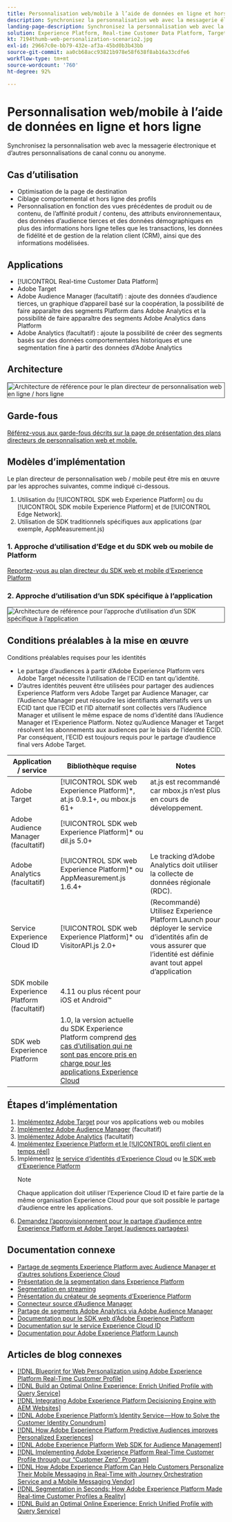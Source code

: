 ```yaml
---
title: Personnalisation web/mobile à l’aide de données en ligne et hors ligne
description: Synchronisez la personnalisation web avec la messagerie électronique et d’autres personnalisations de canal connu ou anonyme.
landing-page-description: Synchronisez la personnalisation web avec la messagerie électronique et d’autres personnalisations de canal connu ou anonyme.
solution: Experience Platform, Real-time Customer Data Platform, Target, Audience Manager, Analytics, Experience Cloud Services, Data Collection
kt: 7194thumb-web-personalization-scenario2.jpg
exl-id: 29667c0e-bb79-432e-af3a-45bd0b3b43bb
source-git-commit: aa0cb68acc93821b978e58f638f8ab16a33cdfe6
workflow-type: tm+mt
source-wordcount: '760'
ht-degree: 92%

---
```


# Personnalisation web/mobile à l’aide de données en ligne et hors ligne

Synchronisez la personnalisation web avec la messagerie électronique et d’autres personnalisations de canal connu ou anonyme.

## Cas d’utilisation

* Optimisation de la page de destination
* Ciblage comportemental et hors ligne des profils
* Personnalisation en fonction des vues précédentes de produit ou de contenu, de l’affinité produit / contenu, des attributs environnementaux, des données d’audience tierces et des données démographiques en plus des informations hors ligne telles que les transactions, les données de fidélité et de gestion de la relation client (CRM), ainsi que des informations modélisées.

## Applications

* [!UICONTROL Real-time Customer Data Platform]
* Adobe Target
* Adobe Audience Manager (facultatif) : ajoute des données d’audience tierces, un graphique d’appareil basé sur la coopération, la possibilité de faire apparaître des segments Platform dans Adobe Analytics et la possibilité de faire apparaître des segments Adobe Analytics dans Platform
* Adobe Analytics (facultatif) : ajoute la possibilité de créer des segments basés sur des données comportementales historiques et une segmentation fine à partir des données d’Adobe Analytics

## Architecture

<img src="assets/online_offline_personalization_with_apps.svg" alt="Architecture de référence pour le plan directeur de personnalisation web en ligne / hors ligne" style="border:1px solid #4a4a4a" />

## Garde-fous

[Référez-vous aux garde-fous décrits sur la page de présentation des plans directeurs de personnalisation web et mobile.](overview.md)

## Modèles d’implémentation

Le plan directeur de personnalisation web / mobile peut être mis en œuvre par les approches suivantes, comme indiqué ci-dessous.

1. Utilisation du [!UICONTROL SDK web Experience Platform] ou du [!UICONTROL SDK mobile Experience Platform] et de [!UICONTROL Edge Network].
1. Utilisation de SDK traditionnels spécifiques aux applications (par exemple, AppMeasurement.js)

### 1. Approche d’utilisation d’Edge et du SDK web ou mobile de Platform

[Reportez-vous au plan directeur du SDK web et mobile d’Experience Platform](../data-ingestion/websdk.md)

### 2. Approche d’utilisation d’un SDK spécifique à l’application

<img src="assets/app_sdk_flow.png" alt="Architecture de référence pour l’approche d’utilisation d’un SDK spécifique à l’application" style="border:1px solid #4a4a4a" />

## Conditions préalables à la mise en œuvre

Conditions préalables requises pour les identités

* Le partage d’audiences à partir d’Adobe Experience Platform vers Adobe Target nécessite l’utilisation de l’ECID en tant qu’identité.
* D’autres identités peuvent être utilisées pour partager des audiences Experience Platform vers Adobe Target par Audience Manager, car l’Audience Manager peut résoudre les identifiants alternatifs vers un ECID tant que l’ECID et l’ID alternatif sont collectés vers l’Audience Manager et utilisent le même espace de noms d’identité dans l’Audience Manager et l’Experience Platform. Notez qu’Audience Manager et Target résolvent les abonnements aux audiences par le biais de l’identité ECID. Par conséquent, l’ECID est toujours requis pour le partage d’audience final vers Adobe Target.

| Application / service | Bibliothèque requise | Notes |
|---|---|---|
| Adobe Target | [!UICONTROL SDK web Experience Platform]*, at.js 0.9.1+, ou mbox.js 61+ | at.js est recommandé car mbox.js n’est plus en cours de développement. |
| Adobe Audience Manager (facultatif) | [!UICONTROL SDK web Experience Platform]* ou dil.js 5.0+ |  |
| Adobe Analytics (facultatif) | [!UICONTROL SDK web Experience Platform]* ou AppMeasurement.js 1.6.4+ | Le tracking d’Adobe Analytics doit utiliser la collecte de données régionale (RDC). |
| Service Experience Cloud ID | [!UICONTROL SDK web Experience Platform]* ou VisitorAPI.js 2.0+ | (Recommandé) Utilisez Experience Platform Launch pour déployer le service d’identités afin de vous assurer que l’identité est définie avant tout appel d’application |
| SDK mobile Experience Platform (facultatif) | 4.11 ou plus récent pour iOS et Android™ |  |
| SDK web Experience Platform | 1.0, la version actuelle du SDK Experience Platform comprend [des cas d’utilisation qui ne sont pas encore pris en charge pour les applications Experience Cloud](https://github.com/adobe/alloy/projects/5) |  |




## Étapes d’implémentation

1. [Implémentez Adobe Target](https://experienceleague.adobe.com/docs/target/using/implement-target/implementing-target.html?lang=fr) pour vos applications web ou mobiles
1. [Implémentez Adobe Audience Manager](https://experienceleague.adobe.com/docs/audience-manager/user-guide/implementation-integration-guides/implement-audience-manager.html?lang=fr) (facultatif)
1. [Implémentez Adobe Analytics](https://experienceleague.adobe.com/docs/analytics/implementation/home.html?lang=fr) (facultatif)
1. [Implémentez Experience Platform et le [!UICONTROL profil client en temps réel]](https://experienceleague.adobe.com/docs/platform-learn/getting-started-for-data-architects-and-data-engineers/overview.html?lang=fr)
1. Implémentez [le service d’identités d’Experience Cloud](https://experienceleague.adobe.com/docs/id-service/using/implementation/implementation-guides.html?lang=fr) ou [le SDK web d’Experience Platform](https://experienceleague.adobe.com/docs/experience-platform/edge/home.html?lang=fr)
   >[!NOTE]
   >
   >Chaque application doit utiliser l’Experience Cloud ID et faire partie de la même organisation Experience Cloud pour que soit possible le partage d’audience entre les applications.
1. [Demandez l’approvisionnement pour le partage d’audience entre Experience Platform et Adobe Target (audiences partagées)](https://www.adobe.com/go/audiences)

## Documentation connexe

* [Partage de segments Experience Platform avec Audience Manager et d’autres solutions Experience Cloud](https://experienceleague.adobe.com/docs/audience-manager/user-guide/implementation-integration-guides/integration-experience-platform/aam-aep-audience-sharing.html?lang=fr)
* [Présentation de la segmentation dans Experience Platform](https://experienceleague.adobe.com/docs/experience-platform/segmentation/home.html?lang=fr)
* [Segmentation en streaming](https://experienceleague.adobe.com/docs/experience-platform/segmentation/api/streaming-segmentation.html?lang=fr)
* [Présentation du créateur de segments d’Experience Platform](https://experienceleague.adobe.com/docs/experience-platform/segmentation/ui/overview.html?lang=fr)
* [Connecteur source d’Audience Manager](https://experienceleague.adobe.com/docs/experience-platform/sources/connectors/adobe-applications/audience-manager.html?lang=fr)
* [Partage de segments Adobe Analytics via Adobe Audience Manager](https://experienceleague.adobe.com/docs/analytics/components/segmentation/segmentation-workflow/seg-publish.html?lang=fr)
* [Documentation pour le SDK web d’Adobe Experience Platform](https://experienceleague.adobe.com/docs/experience-platform/edge/home.html)
* [Documentation sur le service Experience Cloud ID](https://experienceleague.adobe.com/docs/id-service/using/home.html?lang=fr)
* [Documentation pour Adobe Experience Platform Launch](https://experienceleague.adobe.com/docs/launch/using/home.html?lang=fr)

## Articles de blog connexes

* [[!DNL Blueprint for Web Personalization using Adobe Experience Platform Real-Time Customer Profile]](https://medium.com/adobetech/blueprint-for-web-personalization-using-adobe-experience-platform-real-time-customer-profile-fef2ce7a4b2f)
* [[!DNL Build an Optimal Online Experience: Enrich Unified Profile with Query Service]](https://medium.com/adobetech/build-an-optimal-online-experience-enrich-unified-profile-with-query-service-8027c196ab33)
* [[!DNL Integrating Adobe Experience Platform Decisioning Engine with AEM Websites]](https://jaeness.medium.com/integrating-adobe-experience-platform-decisioning-engine-with-aem-websites-9c222acd12e2)
* [[!DNL Adobe Experience Platform’s Identity Service — How to Solve the Customer Identity Conundrum]](https://medium.com/adobetech/adobe-experience-platforms-identity-service-how-to-solve-the-customer-identity-conundrum-f95e22d16ea9)
* [[!DNL How Adobe Experience Platform Predictive Audiences improves Personalized Experiences]](https://medium.com/adobetech/how-adobe-experience-platform-predictive-audiences-improves-personalized-experiences-1f75a60cb7a3)
* [[!DNL Adobe Experience Platform Web SDK for Audience Management]](https://medium.com/adobetech/adobe-experience-platform-web-sdk-for-audience-management-751fa6d063bc)
* [[!DNL Implementing Adobe Experience Platform Real-Time Customer Profile through our “Customer Zero” Program]](https://medium.com/adobetech/implementing-adobe-experience-platform-real-time-customer-profile-through-our-customer-zero-32e7cd952896)
* [[!DNL How Adobe Experience Platform Can Help Customers Personalize Their Mobile Messaging in Real-Time with Journey Orchestration Service and a Mobile Messaging Vendor]](https://medium.com/adobetech/how-adobe-experience-platform-helped-a-client-personalize-their-mobile-messaging-in-real-time-with-7d634aefa098)
* [[!DNL Segmentation in Seconds: How Adobe Experience Platform Made Real-time Customer Profiles a Reality]](https://medium.com/adobetech/segmentation-in-seconds-how-adobe-experience-platform-made-real-time-customer-profiles-a-reality-a7a8552b0847)
* [[!DNL Build an Optimal Online Experience: Enrich Unified Profile with Query Service]](https://medium.com/adobetech/build-an-optimal-online-experience-enrich-unified-profile-with-query-service-8027c196ab33)
